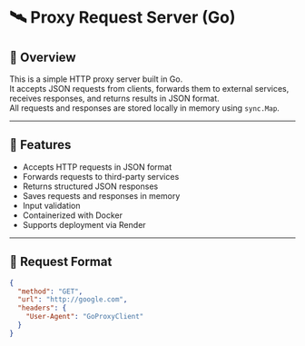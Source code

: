 # 🛰 Proxy Request Server (Go)

## 📖 Overview

This is a simple HTTP proxy server built in Go.  
It accepts JSON requests from clients, forwards them to external services, receives responses, and returns results in JSON format.  
All requests and responses are stored locally in memory using `sync.Map`.

---

## 🚀 Features

- Accepts HTTP requests in JSON format
- Forwards requests to third-party services
- Returns structured JSON responses
- Saves requests and responses in memory
- Input validation
- Containerized with Docker
- Supports deployment via Render

---

## 🧩 Request Format

```json
{
  "method": "GET",
  "url": "http://google.com",
  "headers": {
    "User-Agent": "GoProxyClient"
  }
}
```
